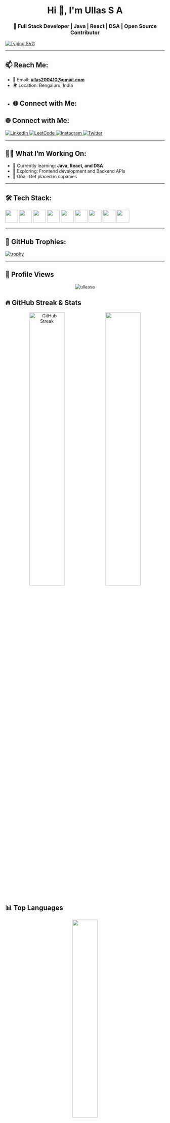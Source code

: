 <h1 align="center">Hi 👋, I'm Ullas S A</h1>
<h3 align="center">🚀 Full Stack Developer | Java | React | DSA | Open Source Contributor</h3>

[![Typing SVG](https://readme-typing-svg.herokuapp.com/?lines=Hey+there,+I'm+Ullas!;Full+Stack+Web+Dev+🚀;React+%7C+Java+%7C+DSA+Lover&center=true&width=500)](https://git.io/typing-svg)

---

## 📫 Reach Me:
- 📧 Email: **ullas200410@gmail.com**
- 🌍 Location: Bengaluru, India  
- ## 🌐 Connect with Me:



## 🌐 Connect with Me:

<a href="https://linkedin.com/in/ullas-s-a-056229330" target="blank">
  <img src="https://img.shields.io/badge/LinkedIn-@Ullas_S_A-0A66C2?style=for-the-badge&logo=linkedin&logoColor=white&colorA=0A66C2&colorB=0A90D1" alt="LinkedIn"/>
</a>



<a href="https://leetcode.com/Ullas_S_A/" target="blank">
  <img src="https://img.shields.io/badge/LeetCode-@Ullas_S_A-FFA116?style=for-the-badge&logo=leetcode&logoColor=white&colorA=FFA116&colorB=FFB94D" alt="LeetCode"/>
</a>

<a href="https://www.instagram.com/_ullas_.a/" target="blank">
  <img src="https://img.shields.io/badge/Instagram-@_ullas_.a-E4405F?style=for-the-badge&logo=instagram&logoColor=white&colorA=E4405F&colorB=F56F73" alt="Instagram"/>
</a>


<a href="https://x.com/_ullas_a" target="blank">
  <img src="https://img.shields.io/badge/Twitter-@Ullas_S_A-1DA1F2?style=for-the-badge&logo=twitter&logoColor=white&colorA=1DA1F2&colorB=55ACEE" alt="Twitter"/>
</a>




---

## 🧑‍💻 What I’m Working On:
- 🔭 Currently learning: **Java, React, and DSA**
- 🚀 Exploring: Frontend development and Backend APIs
- 💼 Goal: Get placed in copanies 

---

## 🛠️ Tech Stack:
<p align="left">
  <img src="https://cdn.jsdelivr.net/gh/devicons/devicon/icons/html5/html5-original.svg" width="40" height="40"/>
  <img src="https://cdn.jsdelivr.net/gh/devicons/devicon/icons/css3/css3-original.svg" width="40" height="40"/>
  <img src="https://cdn.jsdelivr.net/gh/devicons/devicon/icons/javascript/javascript-original.svg" width="40" height="40"/>
  <img src="https://cdn.jsdelivr.net/gh/devicons/devicon/icons/react/react-original.svg" width="40" height="40"/>
  <img src="https://cdn.jsdelivr.net/gh/devicons/devicon/icons/java/java-original.svg" width="40" height="40"/>
  <img src="https://cdn.jsdelivr.net/gh/devicons/devicon/icons/python/python-original.svg" width="40" height="40"/>
  <img src="https://cdn.jsdelivr.net/gh/devicons/devicon/icons/c/c-original.svg" width="40" height="40"/>
  <img src="https://cdn.jsdelivr.net/gh/devicons/devicon/icons/mysql/mysql-original.svg" width="40" height="40"/>
  <img src="https://cdn.jsdelivr.net/gh/devicons/devicon/icons/git/git-original.svg" width="40" height="40"/>
</p>

---

## 🌟 GitHub Trophies:
[![trophy](https://github-profile-trophy.vercel.app/?username=ullassa&theme=tokyonight)](https://github.com/ryo-ma/github-profile-trophy)

---
## 👀 Profile Views

<p align="center">
  <img src="https://komarev.com/ghpvc/?username=ullassa&label=Profile%20Views&color=0e75b6&style=flat" alt="ullassa" />
</p>



## 🔥 GitHub Streak & Stats

<p align="center">
  <img src="https://github-readme-streak-stats.herokuapp.com/?user=ullassa&theme=tokyonight" alt="GitHub Streak" width="47%" />
  <img src="https://github-readme-stats.vercel.app/api?username=ullassa&show_icons=true&theme=tokyonight" width="47%" />
</p>

## 📊 Top Languages

<p align="center">
  <img src="https://github-readme-stats.vercel.app/api/top-langs/?username=ullassa&layout=compact&theme=tokyonight" width="40%" />
</p>

---

## 📈 Activity Graph

<p align="center">
  <img src="https://github-readme-activity-graph.vercel.app/graph?username=ullassa&theme=tokyo-night" width="95%" />
</p>


## 🧑‍💻 Featured Project:
- [🐄 Animal Herd Welfare Management System](https://github.com/ullassa/Animal-Herd-Welfare-Management) – A farmer-friendly web solution built with ❤️.

### 🔗 Live Demo:
👉 [Visit the Website](https://animal-herd-welfare-management.vercel.app/)


---

## 💻 LeetCode Progress:
[![LeetCode Stats](https://leetcard.jacoblin.cool/Ullas_S_A?theme=dark&font=baloo&ext=activity)](https://leetcode.com/Ullas_S_A)

---

## ✨ Quote to Keep You Going:
> *"Dream big. Start small. But most of all, start."*

---

⭐️ **Let's grow together! Follow me and let's connect.**
